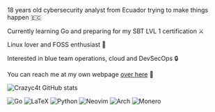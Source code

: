 18 years old cybersecurity analyst from Ecuador trying to make things happen 🇪🇨

Currently learning Go and preparing for my SBT LVL 1 certification ⚔️

Linux lover and FOSS enthusiast 🐧

Interested in blue team operations, cloud and DevSecOps 🔒

You can reach me at my own webpage [over here](https://crazyc4t.xyz/) 📓
  
![Crazyc4t GitHub stats](https://github-readme-stats.vercel.app/api?username=crazyc4t&theme=tokyonight&show_icons=true)

![Go](https://img.shields.io/badge/go-%2300ADD8.svg?style=for-the-badge&logo=go&logoColor=white)
![LaTeX](https://img.shields.io/badge/latex-%23008080.svg?style=for-the-badge&logo=latex&logoColor=white)
![Python](https://img.shields.io/badge/python-3670A0?style=for-the-badge&logo=python&logoColor=ffdd54)
![Neovim](https://img.shields.io/badge/NeoVim-%2357A143.svg?&style=for-the-badge&logo=neovim&logoColor=white)
![Arch](https://img.shields.io/badge/Arch%20Linux-1793D1?logo=arch-linux&logoColor=fff&style=for-the-badge)
![Monero](https://img.shields.io/badge/monero-FF6600?style=for-the-badge&logo=monero&logoColor=white)
